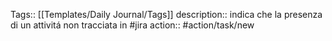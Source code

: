 Tags:: [[Templates/Daily Journal/Tags]]
description:: indica che la presenza di un attivitá non tracciata in #jira
action:: #action/task/new
